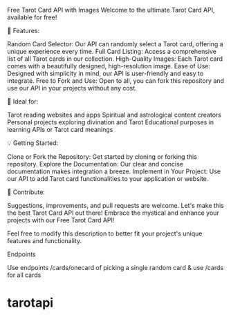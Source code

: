 Free Tarot Card API with Images
Welcome to the ultimate Tarot Card API, available for free!

🌟 Features:

Random Card Selector: Our API can randomly select a Tarot card, offering a unique experience every time.
Full Card Listing: Access a comprehensive list of all Tarot cards in our collection.
High-Quality Images: Each Tarot card comes with a beautifully designed, high-resolution image.
Ease of Use: Designed with simplicity in mind, our API is user-friendly and easy to integrate.
Free to Fork and Use: Open to all, you can fork this repository and use our API in your projects without any cost.

🔮 Ideal for:

Tarot reading websites and apps
Spiritual and astrological content creators
Personal projects exploring divination and Tarot
Educational purposes in learning APIs or Tarot card meanings

💡 Getting Started:

Clone or Fork the Repository: Get started by cloning or forking this repository.
Explore the Documentation: Our clear and concise documentation makes integration a breeze.
Implement in Your Project: Use our API to add Tarot card functionalities to your application or website.

🤝 Contribute:

Suggestions, improvements, and pull requests are welcome. Let's make this the best Tarot Card API out there!
Embrace the mystical and enhance your projects with our Free Tarot Card API!

Feel free to modify this description to better fit your project's unique features and functionality.

Endpoints

Use endpoints /cards/onecard of picking a single random card & use /cards for all cards
# tarotapi
